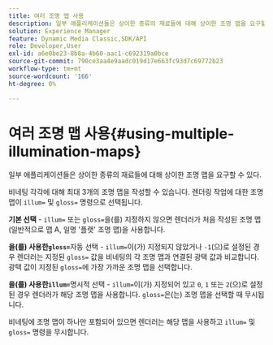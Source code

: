 ```yaml
---
title: 여러 조명 맵 사용
description: 일부 애플리케이션들은 상이한 종류의 재료들에 대해 상이한 조명 맵을 요구할 수 있다.
solution: Experience Manager
feature: Dynamic Media Classic,SDK/API
role: Developer,User
exl-id: a6e0be23-8b8a-4b60-aac1-c692319a0bce
source-git-commit: 790ce3aa4e9aadc019d17e663fc93d7c69772b23
workflow-type: tm+mt
source-wordcount: '166'
ht-degree: 0%

---
```


# 여러 조명 맵 사용{#using-multiple-illumination-maps}

일부 애플리케이션들은 상이한 종류의 재료들에 대해 상이한 조명 맵을 요구할 수 있다.

비네팅 각각에 대해 최대 3개의 조명 맵을 작성할 수 있습니다. 렌더링 작업에 대한 조명 맵이 `illum=` 및 `gloss=` 명령으로 선택됩니다.

**기본 선택** - `illum=` 또는 `gloss=`을(를) 지정하지 않으면 렌더러가 처음 작성된 조명 맵(일반적으로 맵 A, 일명 &#39;플랫&#39; 조명 맵)을 사용합니다.

**을(를) 사용한`gloss=`**&#x200B;자동 선택 - `illum=`이(가) 지정되지 않았거나 `-1`(으)로 설정된 경우 렌더러는 지정된 `gloss=` 값을 비네팅의 각 조명 맵과 연결된 광택 값과 비교합니다. 광택 값이 지정된 `gloss=`에 가장 가까운 조명 맵을 선택합니다.

**을(를) 사용한`illum=`**&#x200B;명시적 선택 - `illum=`이(가) 지정되어 있고 `0`, `1` 또는 `2`(으)로 설정된 경우 렌더러가 해당 조명 맵을 사용합니다. `gloss=`은(는) 조명 맵을 선택할 때 무시됩니다.

비네팅에 조명 맵이 하나만 포함되어 있으면 렌더러는 해당 맵을 사용하고 `illum=` 및 `gloss=` 명령을 무시합니다.
